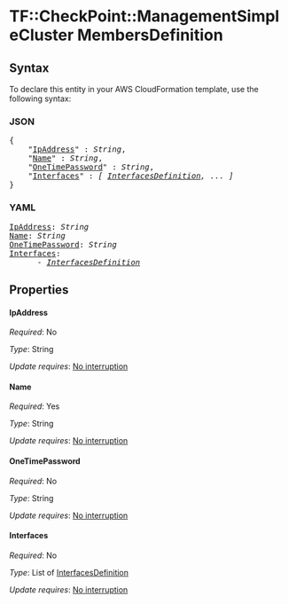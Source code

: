 # TF::CheckPoint::ManagementSimpleCluster MembersDefinition

## Syntax

To declare this entity in your AWS CloudFormation template, use the following syntax:

### JSON

<pre>
{
    "<a href="#ipaddress" title="IpAddress">IpAddress</a>" : <i>String</i>,
    "<a href="#name" title="Name">Name</a>" : <i>String</i>,
    "<a href="#onetimepassword" title="OneTimePassword">OneTimePassword</a>" : <i>String</i>,
    "<a href="#interfaces" title="Interfaces">Interfaces</a>" : <i>[ <a href="interfacesdefinition.md">InterfacesDefinition</a>, ... ]</i>
}
</pre>

### YAML

<pre>
<a href="#ipaddress" title="IpAddress">IpAddress</a>: <i>String</i>
<a href="#name" title="Name">Name</a>: <i>String</i>
<a href="#onetimepassword" title="OneTimePassword">OneTimePassword</a>: <i>String</i>
<a href="#interfaces" title="Interfaces">Interfaces</a>: <i>
      - <a href="interfacesdefinition.md">InterfacesDefinition</a></i>
</pre>

## Properties

#### IpAddress

_Required_: No

_Type_: String

_Update requires_: [No interruption](https://docs.aws.amazon.com/AWSCloudFormation/latest/UserGuide/using-cfn-updating-stacks-update-behaviors.html#update-no-interrupt)

#### Name

_Required_: Yes

_Type_: String

_Update requires_: [No interruption](https://docs.aws.amazon.com/AWSCloudFormation/latest/UserGuide/using-cfn-updating-stacks-update-behaviors.html#update-no-interrupt)

#### OneTimePassword

_Required_: No

_Type_: String

_Update requires_: [No interruption](https://docs.aws.amazon.com/AWSCloudFormation/latest/UserGuide/using-cfn-updating-stacks-update-behaviors.html#update-no-interrupt)

#### Interfaces

_Required_: No

_Type_: List of <a href="interfacesdefinition.md">InterfacesDefinition</a>

_Update requires_: [No interruption](https://docs.aws.amazon.com/AWSCloudFormation/latest/UserGuide/using-cfn-updating-stacks-update-behaviors.html#update-no-interrupt)

